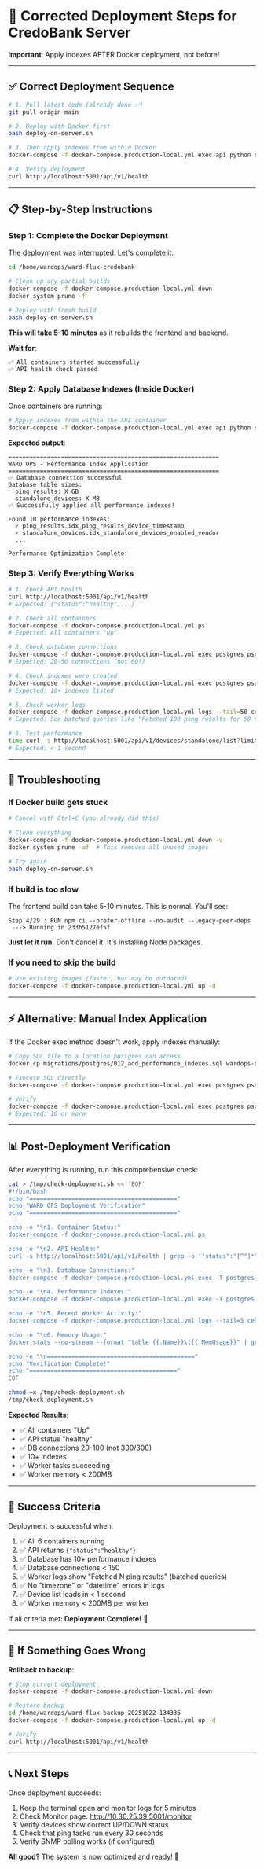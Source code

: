 # 🚀 Corrected Deployment Steps for CredoBank Server

**Important**: Apply indexes AFTER Docker deployment, not before!

---

## ✅ Correct Deployment Sequence

```bash
# 1. Pull latest code (already done ✅)
git pull origin main

# 2. Deploy with Docker first
bash deploy-on-server.sh

# 3. Then apply indexes from within Docker
docker-compose -f docker-compose.production-local.yml exec api python scripts/apply_performance_indexes.py

# 4. Verify deployment
curl http://localhost:5001/api/v1/health
```

---

## 📋 Step-by-Step Instructions

### Step 1: Complete the Docker Deployment

The deployment was interrupted. Let's complete it:

```bash
cd /home/wardops/ward-flux-credobank

# Clean up any partial builds
docker-compose -f docker-compose.production-local.yml down
docker system prune -f

# Deploy with fresh build
bash deploy-on-server.sh
```

**This will take 5-10 minutes** as it rebuilds the frontend and backend.

**Wait for**:
```
✅ All containers started successfully
✅ API health check passed
```

### Step 2: Apply Database Indexes (Inside Docker)

Once containers are running:

```bash
# Apply indexes from within the API container
docker-compose -f docker-compose.production-local.yml exec api python scripts/apply_performance_indexes.py
```

**Expected output**:
```
============================================================
WARD OPS - Performance Index Application
============================================================
✅ Database connection successful
Database table sizes:
  ping_results: X GB
  standalone_devices: X MB
✅ Successfully applied all performance indexes!

Found 10 performance indexes:
  ✓ ping_results.idx_ping_results_device_timestamp
  ✓ standalone_devices.idx_standalone_devices_enabled_vendor
  ...

Performance Optimization Complete!
```

### Step 3: Verify Everything Works

```bash
# 1. Check API health
curl http://localhost:5001/api/v1/health
# Expected: {"status":"healthy",...}

# 2. Check all containers
docker-compose -f docker-compose.production-local.yml ps
# Expected: All containers "Up"

# 3. Check database connections
docker-compose -f docker-compose.production-local.yml exec postgres psql -U ward_admin -d ward_ops -c "SELECT count(*) FROM pg_stat_activity WHERE datname='ward_ops';"
# Expected: 20-50 connections (not 60!)

# 4. Check indexes were created
docker-compose -f docker-compose.production-local.yml exec postgres psql -U ward_admin -d ward_ops -c "SELECT tablename, indexname FROM pg_indexes WHERE indexname LIKE 'idx_%' ORDER BY tablename;"
# Expected: 10+ indexes listed

# 5. Check worker logs
docker-compose -f docker-compose.production-local.yml logs --tail=50 celery-worker | grep -E "Fetched|succeeded"
# Expected: See batched queries like "Fetched 100 ping results for 50 devices"

# 6. Test performance
time curl -s http://localhost:5001/api/v1/devices/standalone/list?limit=100 > /dev/null
# Expected: < 1 second
```

---

## 🐛 Troubleshooting

### If Docker build gets stuck

```bash
# Cancel with Ctrl+C (you already did this)

# Clean everything
docker-compose -f docker-compose.production-local.yml down -v
docker system prune -af  # This removes all unused images

# Try again
bash deploy-on-server.sh
```

### If build is too slow

The frontend build can take 5-10 minutes. This is normal. You'll see:

```
Step 4/29 : RUN npm ci --prefer-offline --no-audit --legacy-peer-deps
 ---> Running in 233b5127ef5f
```

**Just let it run.** Don't cancel it. It's installing Node packages.

### If you need to skip the build

```bash
# Use existing images (faster, but may be outdated)
docker-compose -f docker-compose.production-local.yml up -d
```

---

## ⚡ Alternative: Manual Index Application

If the Docker exec method doesn't work, apply indexes manually:

```bash
# Copy SQL file to a location postgres can access
docker cp migrations/postgres/012_add_performance_indexes.sql wardops-postgres-prod:/tmp/

# Execute SQL directly
docker-compose -f docker-compose.production-local.yml exec postgres psql -U ward_admin -d ward_ops -f /tmp/012_add_performance_indexes.sql

# Verify
docker-compose -f docker-compose.production-local.yml exec postgres psql -U ward_admin -d ward_ops -c "SELECT count(*) FROM pg_indexes WHERE indexname LIKE 'idx_%';"
# Expected: 10 or more
```

---

## 📊 Post-Deployment Verification

After everything is running, run this comprehensive check:

```bash
cat > /tmp/check-deployment.sh << 'EOF'
#!/bin/bash
echo "=========================================="
echo "WARD OPS Deployment Verification"
echo "=========================================="

echo -e "\n1. Container Status:"
docker-compose -f docker-compose.production-local.yml ps

echo -e "\n2. API Health:"
curl -s http://localhost:5001/api/v1/health | grep -o '"status":"[^"]*"'

echo -e "\n3. Database Connections:"
docker-compose -f docker-compose.production-local.yml exec -T postgres psql -U ward_admin -d ward_ops -c "SELECT count(*) as connections FROM pg_stat_activity WHERE datname='ward_ops';" -t

echo -e "\n4. Performance Indexes:"
docker-compose -f docker-compose.production-local.yml exec -T postgres psql -U ward_admin -d ward_ops -c "SELECT count(*) as index_count FROM pg_indexes WHERE indexname LIKE 'idx_%';" -t

echo -e "\n5. Recent Worker Activity:"
docker-compose -f docker-compose.production-local.yml logs --tail=5 celery-worker | grep "succeeded"

echo -e "\n6. Memory Usage:"
docker stats --no-stream --format "table {{.Name}}\t{{.MemUsage}}" | grep wardops

echo -e "\n=========================================="
echo "Verification Complete!"
echo "=========================================="
EOF

chmod +x /tmp/check-deployment.sh
/tmp/check-deployment.sh
```

**Expected Results**:
- ✅ All containers "Up"
- ✅ API status "healthy"
- ✅ DB connections 20-100 (not 300/300)
- ✅ 10+ indexes
- ✅ Worker tasks succeeding
- ✅ Worker memory < 200MB

---

## 🎯 Success Criteria

Deployment is successful when:

1. ✅ All 6 containers running
2. ✅ API returns `{"status":"healthy"}`
3. ✅ Database has 10+ performance indexes
4. ✅ Database connections < 150
5. ✅ Worker logs show "Fetched N ping results" (batched queries)
6. ✅ No "timezone" or "datetime" errors in logs
7. ✅ Device list loads in < 1 second
8. ✅ Worker memory < 200MB per worker

If all criteria met: **Deployment Complete!** 🎉

---

## 🔄 If Something Goes Wrong

**Rollback to backup**:

```bash
# Stop current deployment
docker-compose -f docker-compose.production-local.yml down

# Restore backup
cd /home/wardops/ward-flux-backup-20251022-134336
docker-compose -f docker-compose.production-local.yml up -d

# Verify
curl http://localhost:5001/api/v1/health
```

---

## 📞 Next Steps

Once deployment succeeds:

1. Keep the terminal open and monitor logs for 5 minutes
2. Check Monitor page: http://10.30.25.39:5001/monitor
3. Verify devices show correct UP/DOWN status
4. Check that ping tasks run every 30 seconds
5. Verify SNMP polling works (if configured)

**All good?** The system is now optimized and ready! 🚀
